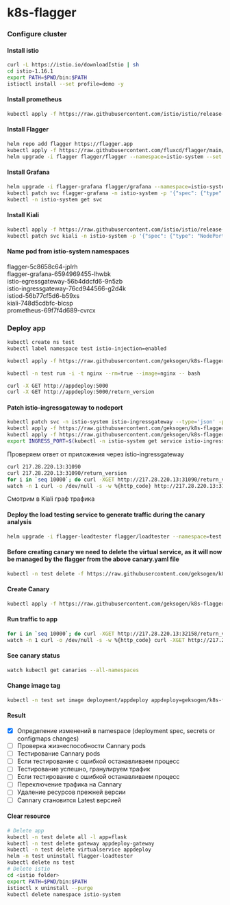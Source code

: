 # k8s-flagger

### Configure cluster
#### Install istio
```BASH
curl -L https://istio.io/downloadIstio | sh
cd istio-1.16.1
export PATH=$PWD/bin:$PATH
istioctl install --set profile=demo -y
```
#### Install prometheus
```BASH
kubectl apply -f https://raw.githubusercontent.com/istio/istio/release-1.10/samples/addons/prometheus.yaml
```
#### Install Flagger
```BASH
helm repo add flagger https://flagger.app
kubectl apply -f https://raw.githubusercontent.com/fluxcd/flagger/main/artifacts/flagger/crd.yaml
helm upgrade -i flagger flagger/flagger --namespace=istio-system --set crd.create=false --set meshProvider=istio --set metricsServer=http://prometheus:9090
```
#### Install Grafana
```BASH
helm upgrade -i flagger-grafana flagger/grafana --namespace=istio-system --set url=http://prometheus.istio-system:9090 --set user=admin --set password=change-me
kubectl patch svc flagger-grafana -n istio-system -p '{"spec": {"type": "NodePort"}}'
kubectl -n istio-system get svc
```
#### Install Kiali
```BASH
kubectl apply -f https://raw.githubusercontent.com/istio/istio/release-1.16/samples/addons/kiali.yaml
kubectl patch svc kiali -n istio-system -p '{"spec": {"type": "NodePort"}}'
```
#### Name pod from istio-system namespaces                                    
flagger-5c8658c64-jplrh                 
flagger-grafana-6594969455-lhwbk        
istio-egressgateway-56b4ddcfd6-9n5zb    
istio-ingressgateway-76cd944566-g2d4k   
istiod-56b77cf5d6-b59xs                 
kiali-748d5cdbfc-blcsp                  
prometheus-69f7f4d689-cvrcx             

### Deploy app
```BASH
kubectl create ns test
kubectl label namespace test istio-injection=enabled
```
```BASH
kubectl apply -f https://raw.githubusercontent.com/geksogen/k8s-flagger/master/k8s_cluster/deployment.yaml
```
```BASH
kubectl -n test run -i -t nginx --rm=true --image=nginx -- bash
```
```BASH
curl -X GET http://appdeploy:5000
curl -X GET http://appdeploy:5000/return_version
```
#### Patch istio-ingressgateway to nodeport
```BASH
kubectl patch svc -n istio-system istio-ingressgateway --type='json' -p '[{"op":"replace","path":"/spec/type","value":"NodePort"}]'
kubectl apply -f https://raw.githubusercontent.com/geksogen/k8s-flagger/master/k8s_cluster/gateway.yaml
kubectl apply -f https://raw.githubusercontent.com/geksogen/k8s-flagger/master/k8s_cluster/virtualservice.yaml
export INGRESS_PORT=$(kubectl -n istio-system get service istio-ingressgateway -o jsonpath='{.spec.ports[?(@.name=="http2")].nodePort}') && echo $INGRESS_PORT
```
Проверяем ответ от приложения через istio-ingressgateway
```BASH
curl 217.28.220.13:31090
curl 217.28.220.13:31090/return_version
for i in `seq 10000`; do curl -XGET http://217.28.220.13:31090/return_version;\n; sleep 0.1; done
watch -n 1 curl -o /dev/null -s -w %{http_code} http://217.28.220.13:31090/return_version
```
Смотрим в Kiali граф трафика
#### Deploy the load testing service to generate traffic during the canary analysis
```BASH
helm upgrade -i flagger-loadtester flagger/loadtester --namespace=test
```
#### Before creating canary we need to delete the virtual service, as it will now be managed by the flagger from the above canary.yaml file
```BASH
kubectl -n test delete -f https://raw.githubusercontent.com/geksogen/k8s-flagger/master/k8s_cluster/virtualservice.yaml
```
#### Create Canary
```BASH
kubectl apply -f https://raw.githubusercontent.com/geksogen/k8s-flagger/master/k8s_cluster/canary.yaml
```

#### Run traffic to app
```BASH
for i in `seq 10000`; do curl -XGET http://217.28.220.13:32158/return_version;\; sleep 0.1; done
watch -n 1 curl -o /dev/null -s -w %{http_code} curl -XGET http://217.28.220.13:31090/return_version
```

#### See canary status
```BASH
watch kubectl get canaries --all-namespaces
```

#### Change image tag
```BASH
kubectl -n test set image deployment/appdeploy appdeploy=geksogen/k8s-flagger:47
```

#### Result

- [x] Определение изменений в namespace (deployment spec, secrets or configmaps changes)
- [ ] Проверка жизнеспособности Cannary pods
- [ ] Тестирование Cannary pods
- [ ] Если тестирование с ошибкой останавливаем процесс
- [ ] Тестирование успешно, гранулируем трафик
- [ ] Если тестирование с ошибкой останавливаем процесс
- [ ] Переключение трафика на Cannary 
- [ ] Удаление ресурсов прежней версии
- [ ] Cannary становится Latest версией

#### Clear resource
```BASH
# Delete app
kubectl -n test delete all -l app=flask
kubectl -n test delete gateway appdeploy-gateway
kubectl -n test delete virtualservice appdeploy
helm -n test uninstall flagger-loadtester
kubectl delete ns test
# Delete istio
cd <istio folder>
export PATH=$PWD/bin:$PATH
istioctl x uninstall --purge
kubectl delete namespace istio-system
```

